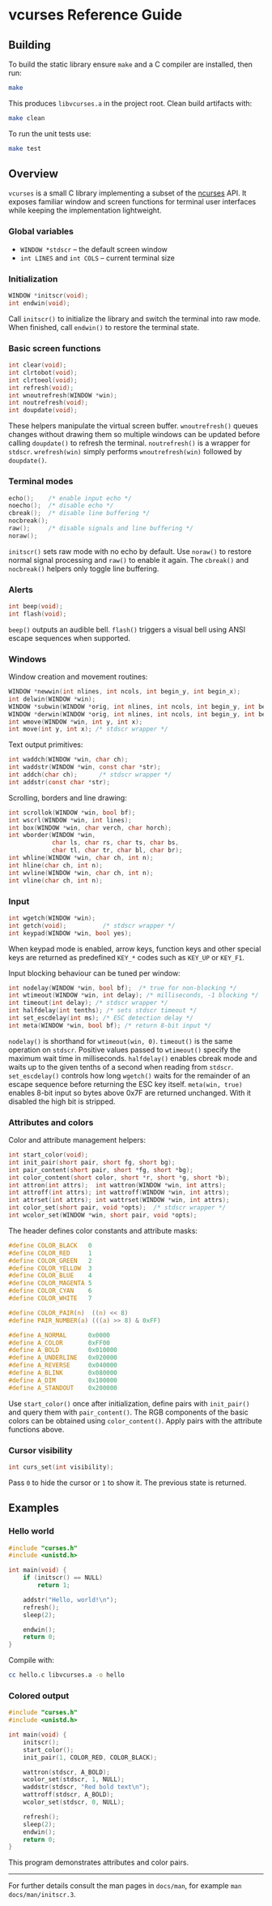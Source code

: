 # vcurses Reference Guide

## Building

To build the static library ensure `make` and a C compiler are installed, then run:

```sh
make
```

This produces `libvcurses.a` in the project root. Clean build artifacts with:

```sh
make clean
```

To run the unit tests use:

```sh
make test
```

## Overview

`vcurses` is a small C library implementing a subset of the [ncurses](https://invisible-island.net/ncurses/) API. It exposes familiar window and screen functions for terminal user interfaces while keeping the implementation lightweight.

### Global variables

- `WINDOW *stdscr` – the default screen window
- `int LINES` and `int COLS` – current terminal size

### Initialization

```c
WINDOW *initscr(void);
int endwin(void);
```

Call `initscr()` to initialize the library and switch the terminal into raw mode. When finished, call `endwin()` to restore the terminal state.

### Basic screen functions

```c
int clear(void);
int clrtobot(void);
int clrtoeol(void);
int refresh(void);
int wnoutrefresh(WINDOW *win);
int noutrefresh(void);
int doupdate(void);
```

These helpers manipulate the virtual screen buffer. `wnoutrefresh()` queues
changes without drawing them so multiple windows can be updated before
calling `doupdate()` to refresh the terminal. `noutrefresh()` is a wrapper
for `stdscr`. `wrefresh(win)` simply performs `wnoutrefresh(win)` followed
by `doupdate()`.

### Terminal modes

```c
echo();    /* enable input echo */
noecho();  /* disable echo */
cbreak();  /* disable line buffering */
nocbreak();
raw();     /* disable signals and line buffering */
noraw();
```

`initscr()` sets raw mode with no echo by default. Use `noraw()` to
restore normal signal processing and `raw()` to enable it again. The
`cbreak()` and `nocbreak()` helpers only toggle line buffering.

### Alerts

```c
int beep(void);
int flash(void);
```

`beep()` outputs an audible bell. `flash()` triggers a visual bell using ANSI
escape sequences when supported.

### Windows

Window creation and movement routines:

```c
WINDOW *newwin(int nlines, int ncols, int begin_y, int begin_x);
int delwin(WINDOW *win);
WINDOW *subwin(WINDOW *orig, int nlines, int ncols, int begin_y, int begin_x);
WINDOW *derwin(WINDOW *orig, int nlines, int ncols, int begin_y, int begin_x);
int wmove(WINDOW *win, int y, int x);
int move(int y, int x); /* stdscr wrapper */
```

Text output primitives:

```c
int waddch(WINDOW *win, char ch);
int waddstr(WINDOW *win, const char *str);
int addch(char ch);      /* stdscr wrapper */
int addstr(const char *str);
```

Scrolling, borders and line drawing:

```c
int scrollok(WINDOW *win, bool bf);
int wscrl(WINDOW *win, int lines);
int box(WINDOW *win, char verch, char horch);
int wborder(WINDOW *win,
            char ls, char rs, char ts, char bs,
            char tl, char tr, char bl, char br);
int whline(WINDOW *win, char ch, int n);
int hline(char ch, int n);
int wvline(WINDOW *win, char ch, int n);
int vline(char ch, int n);
```

### Input

```c
int wgetch(WINDOW *win);
int getch(void);          /* stdscr wrapper */
int keypad(WINDOW *win, bool yes);
```

When keypad mode is enabled, arrow keys, function keys and other special keys are returned as predefined `KEY_*` codes such as `KEY_UP` or `KEY_F1`.

Input blocking behaviour can be tuned per window:

```c
int nodelay(WINDOW *win, bool bf);  /* true for non-blocking */
int wtimeout(WINDOW *win, int delay); /* milliseconds, -1 blocking */
int timeout(int delay); /* stdscr wrapper */
int halfdelay(int tenths); /* sets stdscr timeout */
int set_escdelay(int ms); /* ESC detection delay */
int meta(WINDOW *win, bool bf); /* return 8-bit input */
```

`nodelay()` is shorthand for `wtimeout(win, 0)`.  `timeout()` is the same operation on `stdscr`. Positive values passed to `wtimeout()` specify the maximum wait time in milliseconds.  `halfdelay()` enables cbreak mode and waits up to the given tenths of a second when reading from `stdscr`.  `set_escdelay()` controls how long `wgetch()` waits for the remainder of an escape sequence before returning the ESC key itself.
`meta(win, true)` enables 8-bit input so bytes above 0x7F are returned unchanged. With it disabled the high bit is stripped.

### Attributes and colors

Color and attribute management helpers:

```c
int start_color(void);
int init_pair(short pair, short fg, short bg);
int pair_content(short pair, short *fg, short *bg);
int color_content(short color, short *r, short *g, short *b);
int attron(int attrs);  int wattron(WINDOW *win, int attrs);
int attroff(int attrs); int wattroff(WINDOW *win, int attrs);
int attrset(int attrs); int wattrset(WINDOW *win, int attrs);
int color_set(short pair, void *opts);  /* stdscr wrapper */
int wcolor_set(WINDOW *win, short pair, void *opts);
```

The header defines color constants and attribute masks:

```c
#define COLOR_BLACK   0
#define COLOR_RED     1
#define COLOR_GREEN   2
#define COLOR_YELLOW  3
#define COLOR_BLUE    4
#define COLOR_MAGENTA 5
#define COLOR_CYAN    6
#define COLOR_WHITE   7

#define COLOR_PAIR(n)  ((n) << 8)
#define PAIR_NUMBER(a) (((a) >> 8) & 0xFF)

#define A_NORMAL      0x0000
#define A_COLOR       0xFF00
#define A_BOLD        0x010000
#define A_UNDERLINE   0x020000
#define A_REVERSE     0x040000
#define A_BLINK       0x080000
#define A_DIM         0x100000
#define A_STANDOUT    0x200000
```

Use `start_color()` once after initialization, define pairs with `init_pair()` and query them with `pair_content()`. The RGB components of the basic colors can be obtained using `color_content()`. Apply pairs with the attribute functions above.

### Cursor visibility

```c
int curs_set(int visibility);
```

Pass `0` to hide the cursor or `1` to show it. The previous state is returned.

## Examples

### Hello world

```c
#include "curses.h"
#include <unistd.h>

int main(void) {
    if (initscr() == NULL)
        return 1;

    addstr("Hello, world!\n");
    refresh();
    sleep(2);

    endwin();
    return 0;
}
```

Compile with:

```sh
cc hello.c libvcurses.a -o hello
```

### Colored output

```c
#include "curses.h"
#include <unistd.h>

int main(void) {
    initscr();
    start_color();
    init_pair(1, COLOR_RED, COLOR_BLACK);

    wattron(stdscr, A_BOLD);
    wcolor_set(stdscr, 1, NULL);
    waddstr(stdscr, "Red bold text\n");
    wattroff(stdscr, A_BOLD);
    wcolor_set(stdscr, 0, NULL);

    refresh();
    sleep(2);
    endwin();
    return 0;
}
```

This program demonstrates attributes and color pairs.

---

For further details consult the man pages in `docs/man`, for example `man docs/man/initscr.3`.
